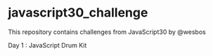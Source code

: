 # javascript30_challenge
This repository contains challenges from JavaScript30 by @wesbos

Day 1 : JavaScript Drum Kit
